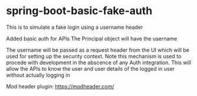 # spring-boot-basic-fake-auth
This is to simulate a fake login using a username header

Added basic auth for APIs
The Principal object will have the username

The username will be passed as a request header from the UI which will be used for setting up the security context.
Note this mechanism is used to procede with development in the abscence of any Auth integration.
This will allow the APIs to know the user and user details of the logged in user without actually logging in

Mod header plugin: https://modheader.com/
